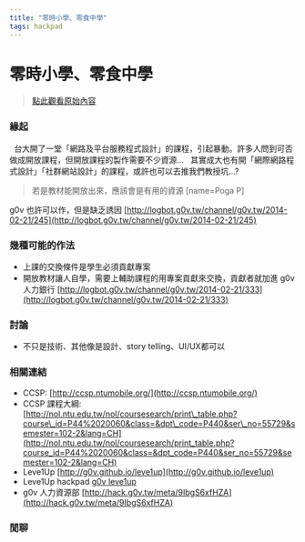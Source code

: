 ```yaml
---
title: "零時小學、零食中學"
tags: hackpad
---
```


# 零時小學、零食中學

> [點此觀看原始內容](https://g0v.hackpad.tw/J4basF0XV28)


### 緣起

  台大開了一堂「網路及平台服務程式設計」的課程，引起暴動。許多人問到可否做成開放課程，但開放課程的製作需要不少資源...
  其實成大也有開「網際網路程式設計」「社群網站設計」的課程，或許也可以去推我們教授坑...?
> 若是教材能開放出來，應該會是有用的資源
> [name=Poga P]


g0v 也許可以作，但是缺乏誘因 [http://logbot.g0v.tw/channel/g0v.tw/2014-02-21/245](http://logbot.g0v.tw/channel/g0v.tw/2014-02-21/245)

### 幾種可能的作法

- 上課的交換條件是學生必須貢獻專案
- 開放教材讓人自學，需要上輔助課程的用專案貢獻來交換，貢獻者就加進 g0v 人力銀行 [http://logbot.g0v.tw/channel/g0v.tw/2014-02-21/333](http://logbot.g0v.tw/channel/g0v.tw/2014-02-21/333)

### 討論

- 不只是技術、其他像是設計、story telling、UI/UX都可以

### 相關連結

- CCSP: [http://ccsp.ntumobile.org/](http://ccsp.ntumobile.org/)
- CCSP 課程大綱: [http://nol.ntu.edu.tw/nol/coursesearch/print\_table.php?course\_id=P44%2020060&class=&dpt\_code=P440&ser\_no=55729&semester=102-2&lang=CH](http://nol.ntu.edu.tw/nol/coursesearch/print_table.php?course_id=P44%2020060&class=&dpt_code=P440&ser_no=55729&semester=102-2&lang=CH)
- Leve1Up  [http://g0v.github.io/leve1up](http://g0v.github.io/leve1up)
- Leve1Up hackpad [g0v leve1up](https://g0v.hackpad.tw/bj34eV2DsPF)
- g0v 人力資源部 [http://hack.g0v.tw/meta/9IbgS6xfHZA](http://hack.g0v.tw/meta/9IbgS6xfHZA)

### 閒聊


